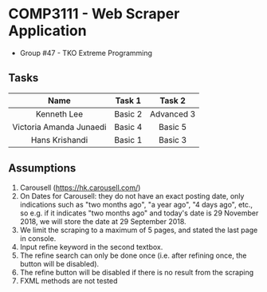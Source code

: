 # COMP3111 - Web Scraper Application
* Group #47 - TKO Extreme Programming
## Tasks
| Name | Task 1 | Task 2 |
| :---: | :---: | :---: |
| Kenneth Lee | Basic 2 | Advanced 3 |
| Victoria Amanda Junaedi | Basic 4 | Basic 5 |
| Hans Krishandi | Basic 1 | Basic 3 |

## Assumptions
1. Carousell (https://hk.carousell.com/)
2. On Dates for Carousell: they do not have an exact posting date, only indications such as "two months ago", "a year ago", "4 days ago", etc., so e.g. if it indicates "two months ago" and today's date is 29 November 2018, we will store the date at 29 September 2018.  
3. We limit the scraping to a maximum of 5 pages, and stated the last page in console. 
4. Input refine keyword in the second textbox.
5. The refine search can only be done once (i.e. after refining once, the button will be disabled). 
6. The refine button will be disabled if there is no result from the scraping
7. FXML methods are not tested
